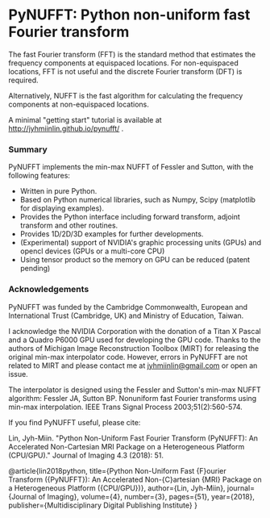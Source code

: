 # PyNUFFT: Python non-uniform fast Fourier transform


The fast Fourier transform (FFT) is the standard method that estimates the frequency components at equispaced locations. For non-equispaced locations, FFT is not useful and the discrete Fourier transform 
(DFT) is required. 

Alternatively, NUFFT is the fast algorithm for calculating the frequency components at non-equispaced locations.

A minimal "getting start" tutorial is available at http://jyhmiinlin.github.io/pynufft/ .

### Summary

PyNUFFT implements the min-max NUFFT of Fessler and Sutton, with the following features:

- Written in pure Python.
- Based on Python numerical libraries, such as Numpy, Scipy (matplotlib for displaying examples).
- Provides the Python interface including forward transform, adjoint transform and other routines.
- Provides 1D/2D/3D examples for further developments.
- (Experimental) support of NVIDIA's graphic processing units (GPUs) and opencl devices (GPUs or a multi-core CPU)
- Using tensor product so the memory on GPU can be reduced (patent pending)

### Acknowledgements

PyNUFFT was funded by the Cambridge Commonwealth, European and International Trust (Cambridge, UK) and Ministry of Education, Taiwan. 

I acknowledge the NVIDIA Corporation with the donation of a Titan X Pascal and a Quadro P6000 GPU used for developing the GPU code. Thanks to the authors of Michigan Image 
Reconstruction Toolbox (MIRT) for releasing the original min-max interpolator code. However, errors in PyNUFFT are not related to MIRT and please contact me at 
jyhmiinlin@gmail.com or open an issue. 

The interpolator is designed using the Fessler and Sutton's min-max NUFFT algorithm:
Fessler JA, Sutton BP. Nonuniform fast Fourier transforms using min-max interpolation. IEEE Trans Signal Process 2003;51(2):560-574.

If you find PyNUFFT useful, please cite:

Lin, Jyh-Miin. "Python Non-Uniform Fast Fourier Transform (PyNUFFT): An Accelerated Non-Cartesian MRI Package on a Heterogeneous Platform (CPU/GPU)." Journal of Imaging 4.3 (2018): 51.

@article{lin2018python,
  title={Python Non-Uniform Fast {F}ourier Transform ({PyNUFFT}): An Accelerated Non-{C}artesian {MRI} Package on a Heterogeneous Platform ({CPU/GPU})},
  author={Lin, Jyh-Miin},
  journal={Journal of Imaging},
  volume={4},
  number={3},
  pages={51},
  year={2018},
  publisher={Multidisciplinary Digital Publishing Institute}
}
